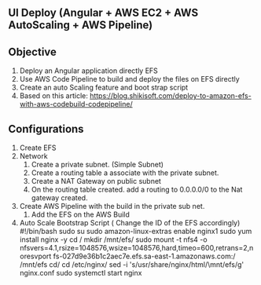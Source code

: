 ## UI Deploy (Angular + AWS EC2 + AWS AutoScaling + AWS Pipeline)

## Objective

1) Deploy an Angular application directly EFS
2) Use AWS Code Pipeline to build and deploy the files on EFS directly
3) Create an auto Scaling feature and boot strap script
4) Based on this article: https://blog.shikisoft.com/deploy-to-amazon-efs-with-aws-codebuild-codepipeline/

## Configurations

1) Create EFS
2) Network
   1) Create a private subnet. (Simple Subnet)
   2) Create a routing table a associate with the private subnet.
   3) Create a NAT Gateway on public subnet
   4) On the routing table created. add a routing to 0.0.0.0/0 to the Nat gateway created.
3) Create AWS Pipeline with the build in the private sub net.
   1) Add the EFS on the AWS Build
4) Auto Scale Bootstrap Script ( Change the ID of the EFS accordingly)
    #!/bin/bash
    sudo su
    sudo amazon-linux-extras enable nginx1
    sudo yum install nginx -y
    cd /
    mkdir /mnt/efs/
    sudo mount -t nfs4 -o nfsvers=4.1,rsize=1048576,wsize=1048576,hard,timeo=600,retrans=2,noresvport fs-027d9e36b1c2aec7e.efs.sa-east-1.amazonaws.com:/ /mnt/efs
    cd/
    cd /etc/nginx/
    sed -i 's/usr\/share\/nginx\/html/\mnt\/efs/g' nginx.conf
    sudo systemctl start nginx
